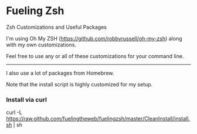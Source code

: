 Fueling Zsh
==========

Zsh Customizations and Useful Packages

I'm using Oh My ZSH (https://github.com/robbyrussell/oh-my-zsh) along with my own customizations.

Feel free to use any or all of these customizations for your command line.

- - -

I also use a lot of packages from Homebrew.

Note that the install script is highly customized for my setup.

### Install via curl

curl -L https://raw.github.com/fuelingtheweb/fuelingzsh/master/CleanInstall/install.sh | sh
